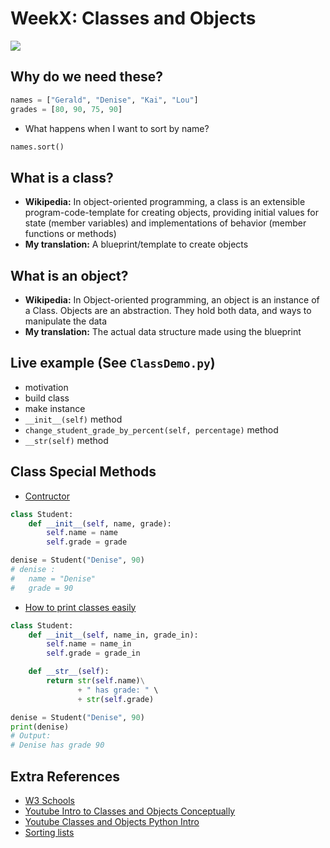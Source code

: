 # WeekX: Classes and Objects
![](https://intellipaat.com/mediaFiles/2019/03/python10.png)

## Why do we need these?
```python
names = ["Gerald", "Denise", "Kai", "Lou"]
grades = [80, 90, 75, 90]

```
- What happens when I want to sort by name?

```python
names.sort()
```

## What is a class?
- **Wikipedia:** In object-oriented programming, a class is an extensible program-code-template for creating objects, providing initial values for state (member variables) and implementations of behavior (member functions or methods)
- **My translation:** A blueprint/template to create objects


## What is an object?
- **Wikipedia:** In Object-oriented programming, an object is an instance of a Class. Objects are an abstraction. They hold both data, and ways to manipulate the data
- **My translation:** The actual data structure made using the blueprint


## Live example (See `ClassDemo.py`)
- motivation
- build class
- make instance
- `__init__(self)` method
- `change_student_grade_by_percent(self, percentage)` method
- `__str(self)` method

## Class Special Methods
- [Contructor](https://www.geeksforgeeks.org/constructors-in-python/)
```python
class Student:
	def __init__(self, name, grade):
		self.name = name
		self.grade = grade

denise = Student("Denise", 90) 
# denise :
#	name = "Denise"
#	grade = 90
```


- [How to print classes easily](https://stackoverflow.com/questions/1535327/how-to-print-instances-of-a-class-using-print)
```python
class Student:
	def __init__(self, name_in, grade_in):
		self.name = name_in
		self.grade = grade_in

	def __str__(self):
		return str(self.name)\
               + " has grade: " \
               + str(self.grade)

denise = Student("Denise", 90) 
print(denise)
# Output:
# Denise has grade 90
```


## Extra References
- [W3 Schools](https://www.w3schools.com/python/python_classes.asp)
- [Youtube Intro to Classes and Objects Conceptually](https://www.youtube.com/watch?v=8yjkWGRlUmY)
- [Youtube Classes and Objects Python Intro](https://www.youtube.com/watch?v=wfcWRAxRVBA)
- [Sorting lists](https://www.afternerd.com/blog/python-sort-list/#sort-objects)